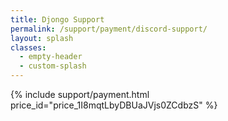 ```yaml
---
title: Djongo Support
permalink: /support/payment/discord-support/ 
layout: splash
classes:
  - empty-header
  - custom-splash
---
```


{% include support/payment.html price_id="price_1I8mqtLbyDBUaJVjs0ZCdbzS" %}
